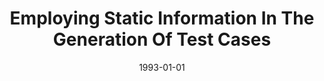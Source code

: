 ---
title: "Employing Static Information In The Generation Of Test Cases"
date: 1993-01-01
venue: ""
paperurl: https://doi.org/10.1002/stvr.4370030104
authors: "Rajiv Gupta and Mary Lou Soffa"
awards: ""
---